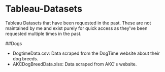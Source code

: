 # Tableau-Datasets
Tableau Datasets that have been requested in the past.  These are not maintained by me and exist purely for quick access as they've been requested multiple times in the past.

##Dogs
- DogtimeData.csv: Data scraped from the DogTime website about their dog breeds.
- AKCDogBreedData.xlsx: Data scraped from AKC's website.
